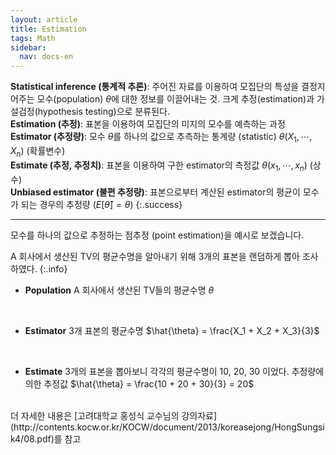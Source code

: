 ```yaml
---
layout: article
title: Estimation
tags: Math
sidebar:
  nav: docs-en
---
```


**Statistical inference (통계적 추론)**: 주어진 자료를 이용하여 모집단의 특성을 결정지어주는 모수(population) $\theta$에 대한 정보를 이끌어내는 것. 크게 추정(estimation)과 가설검정(hypothesis testing)으로 분류된다. <br> **Estimation (추정)**: 표본을 이용하여 모집단의 미지의 모수를 예측하는 과정 <br> **Estimator (추정량)**: 모수 $\theta$를 하나의 값으로 추측하는 통계량 (statistic) $\theta(X_1, \cdots, X_n)$ (확률변수) <br> **Estimate (추정, 추정치)**: 표본을 이용하여 구한 estimator의 측정값 $\theta(x_1, \cdots, x_n)$ (상수) <br> **Unbiased estimator (불편 추정량)**: 표본으로부터 계산된 estimator의 평균이 모수가 되는 경우의 추정량 ($E[\hat{\theta}] = \theta$)
{:.success}

<!-- more -->

---

모수를 하나의 값으로 추정하는 점추정 (point estimation)을 예시로 보겠습니다. <br>

A 회사에서 생산된 TV의 평균수명을 알아내기 위해 3개의 표본을 랜덤하게 뽑아 조사하였다.
{:.info}

- **Population**
A 회사에서 생산된 TV들의 평균수명 $\theta$
<br>

- **Estimator**
3개 표본의 평균수명 $\hat{\theta} = \frac{X_1 + X_2 + X_3}{3}$
<br>

- **Estimate**
3개의 표본을 뽑아보니 각각의 평균수명이 10, 20, 30 이었다.
추정량에 의한 추정값 $\hat{\theta} = \frac{10 + 20 + 30}{3} = 20$

<br>
더 자세한 내용은 [고려대학교 홍성식 교수님의 강의자료](http://contents.kocw.or.kr/KOCW/document/2013/koreasejong/HongSungsik4/08.pdf)를 참고
